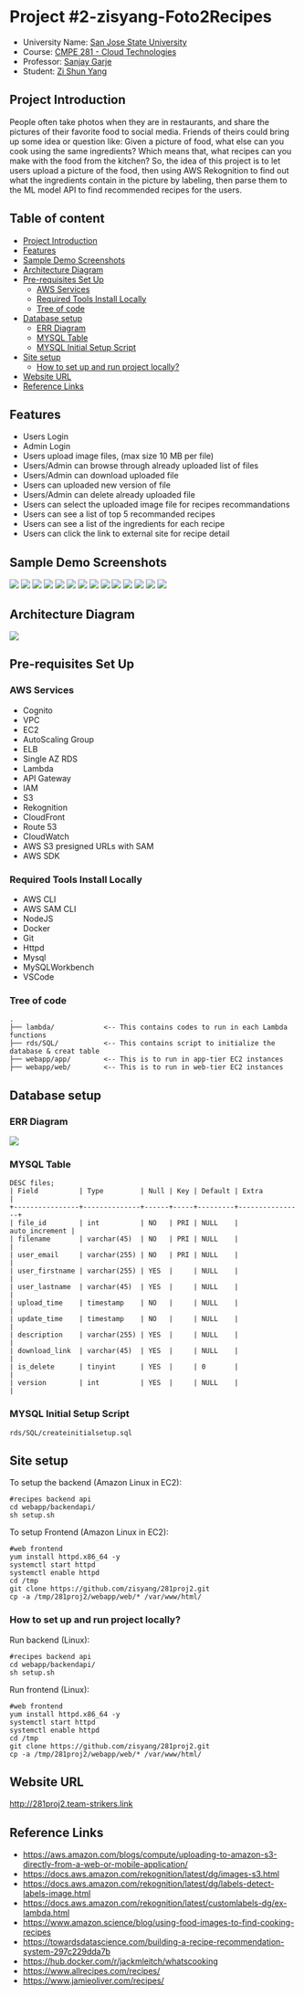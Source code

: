 # Project #2-zisyang-Foto2Recipes
- University Name: [San Jose State University](http://www.sjsu.edu/)
- Course: [CMPE 281 - Cloud Technologies](http://info.sjsu.edu/web-dbgen/catalog/courses/CMPE281.html)
- Professor: [Sanjay Garje](https://www.linkedin.com/in/sanjaygarje/)
- Student: [Zi Shun Yang](https://www.linkedin.com/in/zi-s-yang-1b764560/)


## Project Introduction
People often take photos when they are in restaurants, and share the pictures of their favorite food to social media. Friends of theirs could bring up some idea or question like: Given a picture of food, what else can you cook using the same ingredients? Which means that, what recipes can you make with the food from the kitchen? 
So, the idea of this project is to let users upload a picture of the food, then using AWS Rekognition to find out what the ingredients contain in the picture by labeling, then parse them to the ML model API to find recommended recipes for the users.

## Table of content
  - [Project Introduction](#project-introduction)
  - [Features](#features)
  - [Sample Demo Screenshots](#sample-demo-screenshots)
  - [Architecture Diagram](#architecture-diagram)
  - [Pre-requisites Set Up](#pre-requisites-set-up)
    - [AWS Services](#aws-services)
    - [Required Tools Install Locally](#required-tools-install-locally)
    - [Tree of code](#tree-of-code)
  - [Database setup](#database-setup)
    - [ERR Diagram](#err-diagram)
    - [MYSQL Table](#mysql-table)
    - [MYSQL Initial Setup Script](#mysql-initial-setup-script)
  - [Site setup](#site-setup)
    - [How to set up and run project locally?](#how-to-set-up-and-run-project-locally)
  - [Website URL](#website-url)
  - [Reference Links](#reference-links)


## Features
- Users Login
- Admin Login
- Users upload image files, (max size 10 MB per file)
- Users/Admin can browse through already uploaded list of files
- Users/Admin can download uploaded file
- Users can uploaded new version of file
- Users/Admin can delete already uploaded file
- Users can select the uploaded image file for recipes recommandations
- Users can see a list of top 5 recommanded recipes
- Users can see a list of the ingredients for each recipe
- Users can click the link to external site for recipe detail 


## Sample Demo Screenshots
![](screenshots/Screen%20Shot%202022-10-13%20at%203.07.52%20PM.png)
![](screenshots/Screen%20Shot%202022-10-13%20at%203.08.31%20PM.png)
![](screenshots/Screen%20Shot%202022-10-13%20at%203.10.05%20PM.png)
![](screenshots/Screen%20Shot%202022-10-13%20at%203.10.15%20PM.png)
![](screenshots/Screen%20Shot%202022-10-13%20at%203.11.00%20PM.png)
![](screenshots/Screen%20Shot%202022-11-16%20at%203.44.13%20AM.png)
![](screenshots/Screen%20Shot%202022-11-16%20at%203.49.36%20AM.png)
![](screenshots/Screen%20Shot%202022-11-16%20at%203.49.46%20AM.png)
![](screenshots/Screen%20Shot%202022-11-16%20at%203.49.51%20AM.png)
![](screenshots/Screen%20Shot%202022-11-16%20at%203.50.13%20AM.png)
![](screenshots/Screen%20Shot%202022-11-16%20at%203.50.57%20AM.png)
![](screenshots/Screen%20Shot%202022-11-16%20at%203.51.31%20AM.png)
![](screenshots/Screen%20Shot%202022-10-13%20at%203.15.10%20PM.png)
![](screenshots/Screen%20Shot%202022-11-16%20at%203.55.48%20AM.png)


## Architecture Diagram
![](architecture_diagram.png)


## Pre-requisites Set Up

### AWS Services
- Cognito
- VPC
- EC2
- AutoScaling Group
- ELB
- Single AZ RDS
- Lambda
- API Gateway
- IAM
- S3
- Rekognition 
- CloudFront
- Route 53
- CloudWatch
- AWS S3 presigned URLs with SAM
- AWS SDK

### Required Tools Install Locally
- AWS CLI
- AWS SAM CLI
- NodeJS
- Docker
- Git
- Httpd
- Mysql
- MySQLWorkbench
- VSCode

### Tree of code
```
.
├── lambda/            <-- This contains codes to run in each Lambda functions
├── rds/SQL/           <-- This contains script to initialize the database & creat table
├── webapp/app/        <-- This is to run in app-tier EC2 instances 
├── webapp/web/        <-- This is to run in web-tier EC2 instances
```

## Database setup

### ERR Diagram
![](rds/database281.png)

### MYSQL Table
```
DESC files;
| Field          | Type         | Null | Key | Default | Extra          |
+----------------+--------------+------+-----+---------+----------------+
| file_id        | int          | NO   | PRI | NULL    | auto_increment |
| filename       | varchar(45)  | NO   | PRI | NULL    |                |
| user_email     | varchar(255) | NO   | PRI | NULL    |                |
| user_firstname | varchar(255) | YES  |     | NULL    |                |
| user_lastname  | varchar(45)  | YES  |     | NULL    |                |
| upload_time    | timestamp    | NO   |     | NULL    |                |
| update_time    | timestamp    | NO   |     | NULL    |                |
| description    | varchar(255) | YES  |     | NULL    |                |
| download_link  | varchar(45)  | YES  |     | NULL    |                |
| is_delete      | tinyint      | YES  |     | 0       |                |
| version        | int          | YES  |     | NULL    |                |
```
### MYSQL Initial Setup Script
```
rds/SQL/createinitialsetup.sql
```

## Site setup

To setup the backend (Amazon Linux in EC2):
```
#recipes backend api 
cd webapp/backendapi/
sh setup.sh
```

To setup Frontend (Amazon Linux in EC2):
```
#web frontend
yum install httpd.x86_64 -y
systemctl start httpd
systemctl enable httpd
cd /tmp
git clone https://github.com/zisyang/281proj2.git
cp -a /tmp/281proj2/webapp/web/* /var/www/html/
```

### How to set up and run project locally?

Run backend (Linux):
```
#recipes backend api 
cd webapp/backendapi/
sh setup.sh
```

Run frontend (Linux):
```
#web frontend
yum install httpd.x86_64 -y
systemctl start httpd
systemctl enable httpd
cd /tmp
git clone https://github.com/zisyang/281proj2.git
cp -a /tmp/281proj2/webapp/web/* /var/www/html/
```

## Website URL
http://281proj2.team-strikers.link


## Reference Links

- https://aws.amazon.com/blogs/compute/uploading-to-amazon-s3-directly-from-a-web-or-mobile-application/
- https://docs.aws.amazon.com/rekognition/latest/dg/images-s3.html
- https://docs.aws.amazon.com/rekognition/latest/dg/labels-detect-labels-image.html
- https://docs.aws.amazon.com/rekognition/latest/customlabels-dg/ex-lambda.html
- https://www.amazon.science/blog/using-food-images-to-find-cooking-recipes
- https://towardsdatascience.com/building-a-recipe-recommendation-system-297c229dda7b
- https://hub.docker.com/r/jackmleitch/whatscooking
- https://www.allrecipes.com/recipes/
- https://www.jamieoliver.com/recipes/
